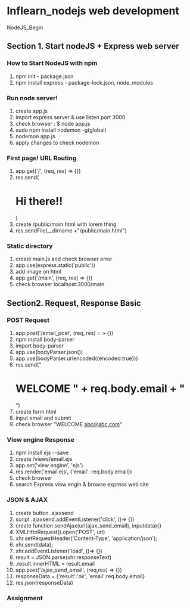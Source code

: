 # Inflearn_nodejs web development
NodeJS_Begin

## Section 1. Start nodeJS + Express web server
### How to Start NodeJS with npm
1. npm init - package.json
2. npm install express - package-lock.json, node_modules

### Run node server!
1. create app.js
2. import express server & use listen port 3000
3. check browser : $ node app.js
4. sudo npm install nodemon -g(global)
5. nodemon app.js
6. apply changes to check nodemon

### First page! URL Routing
1. app.get('/', (req, res) => {})
2. res.send(<h1>Hi there!!</h1>)
3. create /public/main.html with lorem thing
4. res.sendFile(__dirname +"/public/main.html")

### Static directory
1. create main.js and check browser error
2. app.use(express.static('public'))
3. add image on html
4. app.get('/main', (req, res) => {})
5. check browser localhost:3000/main

## Section2. Request, Response Basic

### POST Request
1. app.post('/email_post', (req, res) = > {})
2. npm install body-parser
3. import body-parser
4. app.use(bodyParser.json())
5. app.use(bodyParser.urlencoded({encoded:true}))
6. res.send("<h1>WELCOME " + req.body.email + "</h1>")
7. create form.html
8. input email and submit
9. check browser "WELCOME abc@abc.com"

### View engine Response
1. npm install ejs --save
2. create /views/email.ejs
3. app.set('view engine', 'ejs')
4. res.render('email.ejs', {'email': req.body.email})
5. check browser
6. search Express view engin & browse express web site

### JSON & AJAX
1. create button .ajaxsend
2. script .ajaxsend.addEventListener('click', ()=> {})
3. create function sendAjax(url(ajax_send_email), inputdata){}
4. XMLHttoRequest().open('POST', url)
5. xhr.setRequestHeader('Content-Type', 'application/json');
6. xhr.send(data);
7. xhr.addEventListener('load', ()=> {})
8. result = JSON.parse(xhr.responseText)
9. .result.innerHTML = result.email
10. app.post('/ajax_send_email', (req,res) => {})
11. responseData = {'result':'ok', 'email':req.body.email}
12. res.json(responseData)

### Assignment
